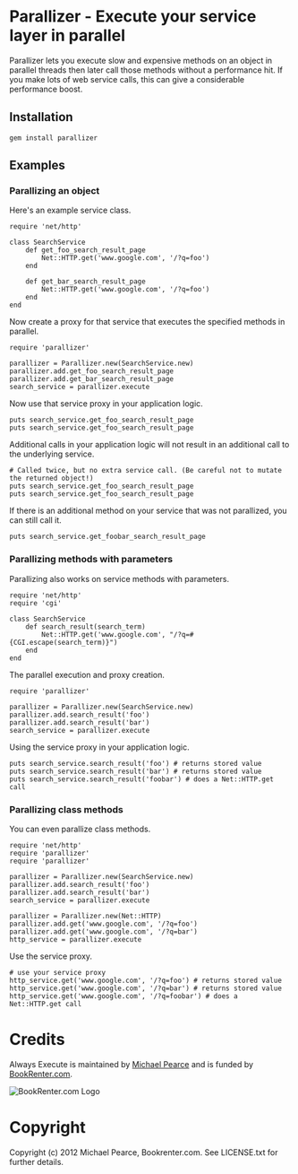 # Parallizer - Execute your service layer in parallel

Parallizer lets you execute slow and expensive methods on an object in parallel threads then later call those methods without a performance hit. If you make lots of web service calls, this can give a considerable performance boost.

## Installation

    gem install parallizer

## Examples

### Parallizing an object

Here's an example service class.

    require 'net/http'
    
    class SearchService
        def get_foo_search_result_page
            Net::HTTP.get('www.google.com', '/?q=foo')
        end
        
        def get_bar_search_result_page
            Net::HTTP.get('www.google.com', '/?q=foo')
        end
    end
    
Now create a proxy for that service that executes the specified methods in parallel.

    require 'parallizer'
    
    parallizer = Parallizer.new(SearchService.new)
    parallizer.add.get_foo_search_result_page
    parallizer.add.get_bar_search_result_page
    search_service = parallizer.execute

Now use that service proxy in your application logic.

    puts search_service.get_foo_search_result_page
    puts search_service.get_foo_search_result_page

Additional calls in your application logic will not result in an additional call to the underlying service.

    # Called twice, but no extra service call. (Be careful not to mutate the returned object!)
    puts search_service.get_foo_search_result_page
    puts search_service.get_foo_search_result_page

If there is an additional method on your service that was not parallized, you can still call it.

    puts search_service.get_foobar_search_result_page

### Parallizing methods with parameters

Parallizing also works on service methods with parameters.

    require 'net/http'
    require 'cgi'

    class SearchService
        def search_result(search_term)
            Net::HTTP.get('www.google.com', "/?q=#{CGI.escape(search_term)}")
        end
    end

The parallel execution and proxy creation.

    require 'parallizer'

    parallizer = Parallizer.new(SearchService.new)
    parallizer.add.search_result('foo')
    parallizer.add.search_result('bar')
    search_service = parallizer.execute

Using the service proxy in your application logic.

    puts search_service.search_result('foo') # returns stored value
    puts search_service.search_result('bar') # returns stored value
    puts search_service.search_result('foobar') # does a Net::HTTP.get call


### Parallizing class methods

You can even parallize class methods.

    require 'net/http'
    require 'parallizer'
    require 'parallizer'

    parallizer = Parallizer.new(SearchService.new)
    parallizer.add.search_result('foo')
    parallizer.add.search_result('bar')
    search_service = parallizer.execute

    parallizer = Parallizer.new(Net::HTTP)
    parallizer.add.get('www.google.com', '/?q=foo')
    parallizer.add.get('www.google.com', '/?q=bar')
    http_service = parallizer.execute

Use the service proxy.

    # use your service proxy
    http_service.get('www.google.com', '/?q=foo') # returns stored value
    http_service.get('www.google.com', '/?q=bar') # returns stored value
    http_service.get('www.google.com', '/?q=foobar') # does a Net::HTTP.get call


# Credits

Always Execute is maintained by [Michael Pearce](http://github.com/michaelgpearce) and is funded by [BookRenter.com](http://www.bookrenter.com "BookRenter.com").

![BookRenter.com Logo](http://assets0.bookrenter.com/images/header/bookrenter_logo.gif "BookRenter.com")

# Copyright

Copyright (c) 2012 Michael Pearce, Bookrenter.com. See LICENSE.txt for further details.

